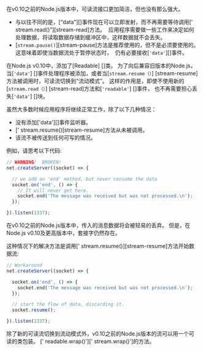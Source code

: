 
<!--type=misc-->

在v0.10之前的Node.js版本中，可读流接口更加简洁，但也没有那么强大。

* 与以往不同的是，[“data”][]事件现在可以立即发射，而不再需要等待调用[' stream.read()”][stream-read]方法。
  应用程序需要做一些工作来决定如何处理数据，将读取数据存储到缓冲区中，这样数据就不会丢失。
* [`stream.pause()`][stream-pause]方法是推荐使用的，但不是必须要使用的。这意味着即使当数据流处于暂停状态时，
  仍有必要接收[`'data'`][]事件。

在Node.js v0.10中，添加了[Readable] []类。 为了向后兼容旧版本的Node.js，
当[`'data'`] []事件处理程序被添加，或者当[`stream.resume（）`] [stream-resume]方法被调用时，可读流切换到“流动模式”。 
这样的作用是，即使不使用新的[`stream.read（）`] [stream-read]方法和[`'readable'`] []事件，
也不再需要担心丢失[`'data'`] []块。

虽然大多数时候应用程序将继续正常工作，除了以下几种情况：

* 没有添加['data'][]事件监听器。
* [' stream.resume()[stream-resume]方法从未被调用。
* 该流不被传送到任何可写的情况。

例如，请思考以下代码:

```js
// WARNING!  BROKEN!
net.createServer((socket) => {

  // we add an 'end' method, but never consume the data
  socket.on('end', () => {
    // It will never get here.
    socket.end('The message was received but was not processed.\n');
  });

}).listen(1337);
```

在v0.10之前的Node.js版本中，传入的消息数据将会被轻易的丢弃。 但是，在Node.js v0.10及更高版本中，套接字仍然存在。

这种情况下的解决方法是调用[' stream.resume()][stream-resume]方法开始数据流:

```js
// Workaround
net.createServer((socket) => {

  socket.on('end', () => {
    socket.end('The message was received but was not processed.\n');
  });

  // start the flow of data, discarding it.
  socket.resume();

}).listen(1337);
```

除了新的可读流切换到流动模式外，v0.10之前的Node.js版本的流可以用一个可读的类包装。
[' readable.wrap()'][' stream.wrap()']的方法。


